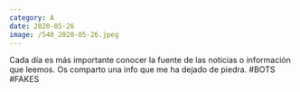 ```yaml
--- 
category: A 
date: 2020-05-26 
image: /540_2020-05-26.jpeg 
--- 
```


Cada día es más importante conocer la fuente de las noticias o información que leemos. Os comparto una info que me ha dejado de piedra. #BOTS #FAKES